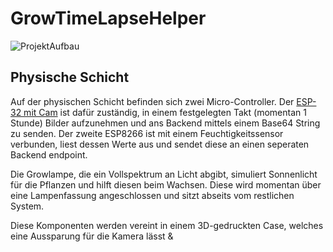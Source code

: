 # GrowTimeLapseHelper

![ProjektAufbau](https://i.ibb.co/XJQrR9k/Technischer-Aufbau2.png)

## Physische Schicht

Auf der physischen Schicht befinden sich zwei Micro-Controller. Der [ESP-32 mit Cam](https://www.amazon.de/RETTI-Esp32-Cam-Bluetooth-Entwicklungs-UnterstüTzung-schwarz/dp/B08MZV1TT9/ref=sr_1_5?__mk_de_DE=ÅMÅŽÕÑ&crid=7IWAZHF91X5J&keywords=esp32-cam&qid=1643972715&s=ce-de&sprefix=esp32-cam%2Celectronics%2C65&sr=1-5) ist dafür zuständig, in einem festgelegten Takt (momentan 1 Stunde) Bilder aufzunehmen und ans Backend mittels einem Base64 String zu senden. Der zweite ESP8266 ist mit einem Feuchtigkeitssensor verbunden, liest dessen Werte aus und sendet diese an einen seperaten Backend endpoint. 

Die Growlampe, die ein Vollspektrum an Licht abgibt, simuliert Sonnenlicht für die Pflanzen und hilft diesen beim Wachsen. Diese wird momentan über eine Lampenfassung angeschlossen und sitzt abseits vom restlichen System. 

Diese Komponenten werden vereint in einem 3D-gedruckten Case, welches eine Aussparung für die Kamera lässt & 
